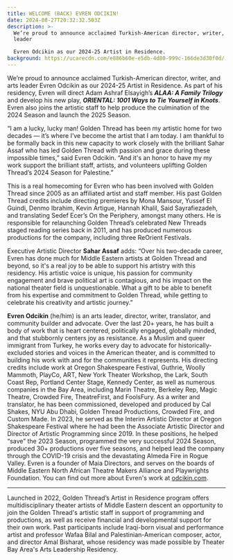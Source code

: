 ```yaml
---
title: WELCOME (BACK) EVREN ODCIKIN!
date: 2024-08-27T20:32:32.503Z
description: >-
  We’re proud to announce acclaimed Turkish-American director, writer, and arts
  leader

  Evren Odcikin as our 2024-25 Artist in Residence.
background: https://ucarecdn.com/e886b60e-e5db-4d80-999c-166de3d30f0d/
---
```

We’re proud to announce acclaimed Turkish-American director, writer, and arts leader Evren Odcikin as our 2024-25 Artist in Residence. As part of his residency, Evren will direct Adam Ashraf Elsayigh’s ***ALAA: A Family Trilogy*** and develop his new play, ***ORIENTAL: 1001 Ways to Tie Yourself in Knots***. Evren also joins the artistic staff to help produce the culmination of the 2024 Season and launch the 2025 Season.

“I am a lucky, lucky man! Golden Thread has been my artistic home for two decades — it’s where I’ve become the artist that I am today. I am thankful to be formally back in this new capacity to work closely with the brilliant Sahar Assaf who has led Golden Thread with passion and grace during these impossible times,” said Evren Odcikin. “And it's an honor to have my my work support the brilliant staff, artists, and volunteers uplifting Golden Thread’s 2024 Season for Palestine.” 

This is a real homecoming for Evren who has been involved with Golden Thread since 2005 as an affiliated artist and staff member. His past Golden Thread credits include directing premieres by Mona Mansour, Yussef El Guindi, Denmo Ibrahim, Kevin Artigue, Hannah Khalil, Said Sayrafiezadeh, and translating Sedef Ecer’s On the Periphery, amongst many others. He is responsible for relaunching Golden Thread’s celebrated New Threads staged reading series back in 2011, and has produced numerous productions for the company, including three ReOrient Festivals.

Executive Artistic Director **Sahar Assaf** adds: “Over his two-decade career, Evren has done much for Middle Eastern artists at Golden Thread and beyond, so it's a real joy to be able to support his artistry with this residency. His artistic voice is unique, his passion for community engagement and brave political art is contagious, and his impact on the national theater field is unquestionable. What a gift to be able to benefit from his expertise and commitment to Golden Thread, while getting to celebrate his creativity and artistic journey.”

**Evren Odcikin** (he/him) is an arts leader, director, writer, translator, and community builder and advocate. Over the last 20+ years, he has built a body of work that is heart centered, politically engaged, globally minded, and that stubbornly centers joy as resistance. As a Muslim and queer immigrant from Turkey, he works every day to advocate for historically-excluded stories and voices in the American theater, and is committed to building his work with and for the communities it represents. His directing credits include work at Oregon Shakespeare Festival, Guthrie, Woolly Mammoth, PlayCo, ART, New York Theater Workshop, the Lark, South Coast Rep, Portland Center Stage, Kennedy Center, as well as numerous companies in the Bay Area, including Marin Theatre, Berkeley Rep, Magic Theatre, Crowded Fire, TheatreFirst, and FoolsFury. As a writer and translator, he has been commissioned, developed and produced by Cal Shakes, NYU Abu Dhabi, Golden Thread Productions, Crowded Fire, and Custom Made. In 2023, he served as the Interim Artistic Director at Oregon Shakespeare Festival where he had been the Associate Artistic Director and Director of Artistic Programming since 2019. In these positions, he helped “save” the 2023 Season, programmed the very successful 2024 Season, produced 30+ productions over five seasons, and helped lead the company through the COVID-19 crisis and the devastating Almeda Fire in Rogue Valley. Evren is a founder of Maia Directors, and serves on the boards of Middle Eastern North African Theatre Makers Alliance and Playwrights Foundation. You can find out more about Evren's work at [odcikin.com](https://www.odcikin.com).

<hr>

Launched in 2022, Golden Thread’s Artist in Residence program offers multidisciplinary theater artists of Middle Eastern descent an opportunity to join the Golden Thread's artistic staff in support of programming and productions, as well as receive financial and developmental support for their own work. Past participants include Iraqi-born visual and performance artist and professor Wafaa Bilal and Palestinian-American composer, actor, and director Amal Bisharat, whose residency was made possible by Theater Bay Area's Arts Leadership Residency.